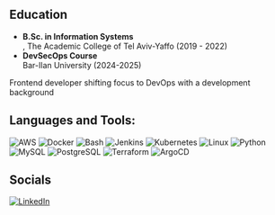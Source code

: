 

## Education
- **B.Sc. in Information Systems**  
  , The Academic College of Tel Aviv-Yaffo (2019 - 2022)
- **DevSecOps Course**  
  Bar-Ilan University (2024-2025)

Frontend developer shifting focus to DevOps with a development background

## Languages and Tools:
<p align="left">
  <img src="https://img.shields.io/badge/AWS-%23FF9900.svg?style=for-the-badge&logo=amazon-aws&logoColor=white" alt="AWS"/>
    <img src="https://img.shields.io/badge/Docker-2496ED.svg?style=for-the-badge&logo=docker&logoColor=white" alt="Docker"/>
  <img src="https://img.shields.io/badge/Bash-4EAA25.svg?style=for-the-badge&logo=gnu-bash&logoColor=white" alt="Bash"/>
  <img src="https://img.shields.io/badge/Jenkins-D24939.svg?style=for-the-badge&logo=jenkins&logoColor=white" alt="Jenkins"/>
  <img src="https://img.shields.io/badge/Kubernetes-326CE5.svg?style=for-the-badge&logo=kubernetes&logoColor=white" alt="Kubernetes"/>
  <img src="https://img.shields.io/badge/Linux-FCC624.svg?style=for-the-badge&logo=linux&logoColor=black" alt="Linux"/>
  <img src="https://img.shields.io/badge/Python-3776AB.svg?style=for-the-badge&logo=python&logoColor=white" alt="Python"/>
  <img src="https://img.shields.io/badge/MySQL-4479A1.svg?style=for-the-badge&logo=mysql&logoColor=white" alt="MySQL"/>
  <img src="https://img.shields.io/badge/PostgreSQL-4169E1.svg?style=for-the-badge&logo=postgresql&logoColor=white" alt="PostgreSQL"/>
  <img src="https://img.shields.io/badge/Terraform-7B42BC.svg?style=for-the-badge&logo=terraform&logoColor=white" alt="Terraform"/>
  <img src="https://img.shields.io/badge/ArgoCD-EF7B4D.svg?style=for-the-badge&logo=argo&logoColor=white" alt="ArgoCD"/>
</p>

## Socials
<p align="left">
 <a href="https://www.linkedin.com/in/raz-sherf/" target="_blank">
  <img src="https://img.shields.io/badge/LinkedIn-0A66C2.svg?style=for-the-badge&logo=linkedin&logoColor=white" alt="LinkedIn"/>
  </a>
</p>
